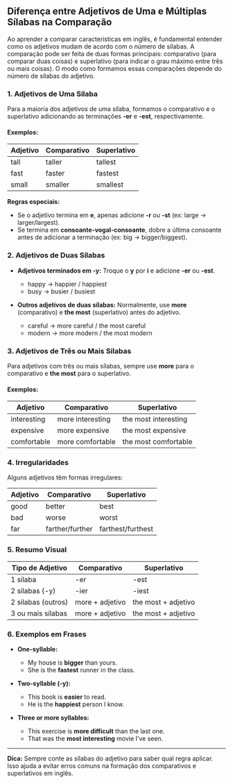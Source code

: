 
## Diferença entre Adjetivos de Uma e Múltiplas Sílabas na Comparação

Ao aprender a comparar características em inglês, é fundamental entender como os adjetivos mudam de acordo com o número de sílabas. A comparação pode ser feita de duas formas principais: comparativo (para comparar duas coisas) e superlativo (para indicar o grau máximo entre três ou mais coisas). O modo como formamos essas comparações depende do número de sílabas do adjetivo.

### 1. Adjetivos de Uma Sílaba

Para a maioria dos adjetivos de uma sílaba, formamos o comparativo e o superlativo adicionando as terminações **-er** e **-est**, respectivamente.

#### Exemplos:

| Adjetivo | Comparativo | Superlativo |
|----------|-------------|-------------|
| tall     | taller      | tallest     |
| fast     | faster      | fastest     |
| small    | smaller     | smallest    |

**Regras especiais:**
- Se o adjetivo termina em **e**, apenas adicione **-r** ou **-st** (ex: large → larger/largest).
- Se termina em **consoante-vogal-consoante**, dobre a última consoante antes de adicionar a terminação (ex: big → bigger/biggest).

### 2. Adjetivos de Duas Sílabas

- **Adjetivos terminados em -y:** Troque o **y** por **i** e adicione **-er** ou **-est**.
  - happy → happier / happiest
  - busy → busier / busiest

- **Outros adjetivos de duas sílabas:** Normalmente, use **more** (comparativo) e **the most** (superlativo) antes do adjetivo.
  - careful → more careful / the most careful
  - modern → more modern / the most modern

### 3. Adjetivos de Três ou Mais Sílabas

Para adjetivos com três ou mais sílabas, sempre use **more** para o comparativo e **the most** para o superlativo.

#### Exemplos:

| Adjetivo    | Comparativo      | Superlativo         |
|-------------|------------------|---------------------|
| interesting | more interesting | the most interesting|
| expensive   | more expensive   | the most expensive  |
| comfortable | more comfortable | the most comfortable|

### 4. Irregularidades

Alguns adjetivos têm formas irregulares:

| Adjetivo | Comparativo | Superlativo |
|----------|-------------|-------------|
| good     | better      | best        |
| bad      | worse       | worst       |
| far      | farther/further | farthest/furthest |

### 5. Resumo Visual

| Tipo de Adjetivo         | Comparativo         | Superlativo           |
|-------------------------|---------------------|-----------------------|
| 1 sílaba                | -er                 | -est                  |
| 2 sílabas (-y)          | -ier                | -iest                 |
| 2 sílabas (outros)      | more + adjetivo     | the most + adjetivo   |
| 3 ou mais sílabas        | more + adjetivo     | the most + adjetivo   |

### 6. Exemplos em Frases

- **One-syllable:**  
  - My house is **bigger** than yours.  
  - She is the **fastest** runner in the class.

- **Two-syllable (-y):**  
  - This book is **easier** to read.  
  - He is the **happiest** person I know.

- **Three or more syllables:**  
  - This exercise is **more difficult** than the last one.  
  - That was the **most interesting** movie I’ve seen.

---

**Dica:** Sempre conte as sílabas do adjetivo para saber qual regra aplicar. Isso ajuda a evitar erros comuns na formação dos comparativos e superlativos em inglês.

```
